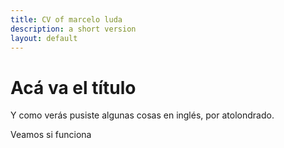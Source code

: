 ```yaml
---
title: CV of marcelo luda
description: a short version
layout: default
---
```

# Acá va el título

Y como verás pusiste algunas cosas en inglés, por atolondrado.

Veamos si funciona
